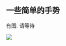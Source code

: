   ## 一些简单的手势
  
  有图. 请等待
  
   <img src="http://7xisto.com1.z0.glb.clouddn.com/gifGestures.gif"/>
  
